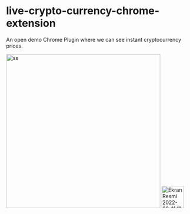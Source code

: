 # live-crypto-currency-chrome-extension
 An open demo Chrome Plugin where we can see instant cryptocurrency prices.

<img width="419" alt="ss" src="https://user-images.githubusercontent.com/63417988/153556465-9fbe56f0-6159-48d8-b40e-a5fcf35da757.png">
<img width="60" alt="Ekran Resmi 2022-02-11 11 49 46" src="https://user-images.githubusercontent.com/63417988/153561999-57fd8786-1c09-47a4-b0e1-6b29ace678c8.png">
